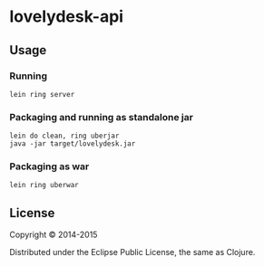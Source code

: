 # lovelydesk-api

## Usage

### Running

`lein ring server`

### Packaging and running as standalone jar

```
lein do clean, ring uberjar
java -jar target/lovelydesk.jar
```

### Packaging as war

`lein ring uberwar`

## License

Copyright © 2014-2015 

Distributed under the Eclipse Public License, the same as Clojure.
